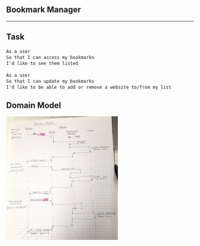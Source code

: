 Bookmark Manager
-----------
-----------


Task
-----
```
As a user
So that I can access my bookmarks
I'd like to see them listed

As a user
So that I can update my bookmarks
I'd like to be able to add or remove a website to/from my list
```


Domain Model
-------------

![Domain Model](https://github.com/SoniaQ/bookmark_manager/blob/master/images/domain_model.png)
